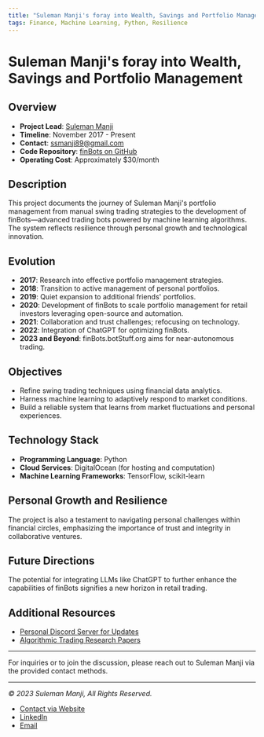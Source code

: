 ```yaml
---
title: "Suleman Manji's foray into Wealth, Savings and Portfolio Management"
tags: Finance, Machine Learning, Python, Resilience
---
```

# Suleman Manji's foray into Wealth, Savings and Portfolio Management

## Overview

- **Project Lead**: [Suleman Manji](mailto:ssmanji89@gmail.com)
- **Timeline**: November 2017 - Present
- **Contact**: [ssmanji89@gmail.com](mailto:ssmanji89@gmail.com)
- **Code Repository**: [finBots on GitHub](https://github.com/ssmanji89/finBots)
- **Operating Cost**: Approximately $30/month

## Description

This project documents the journey of Suleman Manji's portfolio management from manual swing trading strategies to the development of finBots—advanced trading bots powered by machine learning algorithms. The system reflects resilience through personal growth and technological innovation.

## Evolution

- **2017**: Research into effective portfolio management strategies.
- **2018**: Transition to active management of personal portfolios.
- **2019**: Quiet expansion to additional friends' portfolios.
- **2020**: Development of finBots to scale portfolio management for retail investors leveraging open-source and automation. 
- **2021**: Collaboration and trust challenges; refocusing on technology.
- **2022**: Integration of ChatGPT for optimizing finBots.
- **2023 and Beyond**: finBots.botStuff.org aims for near-autonomous trading.

## Objectives

- Refine swing trading techniques using financial data analytics.
- Harness machine learning to adaptively respond to market conditions.
- Build a reliable system that learns from market fluctuations and personal experiences.

## Technology Stack

- **Programming Language**: Python
- **Cloud Services**: DigitalOcean (for hosting and computation)
- **Machine Learning Frameworks**: TensorFlow, scikit-learn

## Personal Growth and Resilience

The project is also a testament to navigating personal challenges within financial circles, emphasizing the importance of trust and integrity in collaborative ventures.

## Future Directions

The potential for integrating LLMs like ChatGPT to further enhance the capabilities of finBots signifies a new horizon in retail trading.

## Additional Resources

- [Personal Discord Server for Updates](https://discord.gg/b95vTXHXg)
- [Algorithmic Trading Research Papers](https://scholar.google.com/scholar?q=algorithmic+trading)

---

For inquiries or to join the discussion, please reach out to Suleman Manji via the provided contact methods.

---

*© 2023 Suleman Manji, All Rights Reserved.*
* [Contact via Website](https://www.sulemanji.com)
* [LinkedIn](https://www.linkedin.com/in/sulemanmanji/)
* [Email](mailto:ssmanji89@gmail.com)
